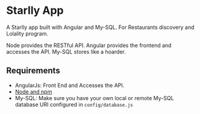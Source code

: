 # Starlly App

A Starlly app built with Angular and My-SQL. For Restaurants discovery and Lolality program.

Node provides the RESTful API. Angular provides the frontend and accesses the API. My-SQL stores like a hoarder.

## Requirements

- AngularJs: Front End and Accesses the API.
- [Node and npm](http://nodejs.org)
- My-SQL: Make sure you have your own local or remote My-SQL database URI configured in `config/database.js`

